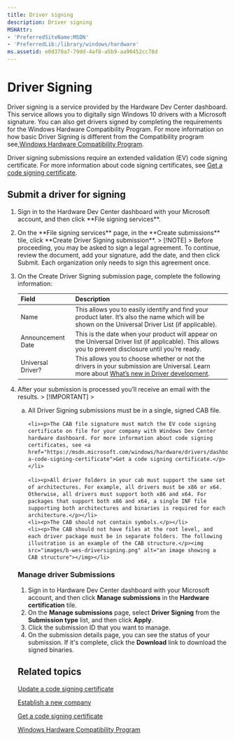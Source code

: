 ```yaml
---
title: Driver signing
description: Driver signing
MSHAttr:
- 'PreferredSiteName:MSDN'
- 'PreferredLib:/library/windows/hardware'
ms.assetid: e0d378a7-79dd-4af8-a5b9-aa90452cc78d
---
```


# Driver Signing

Driver signing is a service provided by the Hardware Dev Center dashboard. This service allows you to digitally sign Windows 10 drivers with a Microsoft signature. You can also get drivers signed by completing the requirements for the Windows Hardware Compatibility Program. For more information on how basic Driver Signing is different from the Compatibility program see,[Windows Hardware Compatibility Program](http://go.microsoft.com/fwlink/p/?linkid=525487).

Driver signing submissions require an extended validation (EV) code signing certificate. For more information about code signing certificates, see [Get a code signing certificate](https://msdn.microsoft.com/windows/hardware/drivers/dashboard/update-a-code-signing-certificate).

## Submit a driver for signing
<ol>
  <li> <p>Sign in to the Hardware Dev Center dashboard with your Microsoft account, and then click **File signing services**.</p> </li>
  <li><p> On the **File signing services** page, in the **Create submissions** tile, click **Create Driver Signing submission**.
  > [!NOTE]
  > Before proceeding, you may be asked to sign a legal agreement. To continue, review the document, add your signature, add the date, and then click Submit. Each organization only needs to sign this agreement once.
  </p>
  </li>
  <li><p>
  On the Create Driver Signing submission page, complete the following information:

 | Field | Description |
 | --- | --- |
 | Name | This allows you to easily identify and find your product later. It’s also the name which will be shown on the Universal Driver List (if applicable).
 | Announcement Date |This is the date when your product will appear on the Universal Driver list (if applicable). This allows you to prevent disclosure until you’re ready.
 | Universal Driver? |  This allows you to choose whether or not the drivers in your submission are Universal. Learn more about [What’s new in Driver development](https://msdn.microsoft.com/windows/hardware/drivers/what-s-new-in-driver-development). |
  </p> </li>
  <li><p>After your submission is processed you’ll receive an email with the results.
  > [!IMPORTANT]
  > <ol type="a">
    <li> <p>All Driver Signing submissions must be in a single, signed CAB file. </p></li>
    
    <li><p>The CAB file signature must match the EV code signing certificate on file for your company with Windows Dev Center hardware dashboard. For more information about code signing certificates, see <a href="https://msdn.microsoft.com/windows/hardware/drivers/dashboard/get-a-code-signing-certificate">Get a code signing certificate.</p></li>

    <li><p>All driver folders in your cab must support the same set of architectures. For example, all drivers must be x86 or x64. Otherwise, all drivers must support both x86 and x64. For packages that support both x86 and x64, a single INF file supporting both architectures and binaries is required for each architecture.</p></li>
    <li><p>The CAB should not contain symbols.</p></li>
    <li><p>The CAB should not have files at the root level, and each driver package must be in separate folders. The following illustration is an example of the CAB structure.</p><img src="images/b-wes-driversigning.png" alt="an image showing a CAB structure"></img></li>
  > </ol>
  </p>

### Manage driver Submissions

1. Sign in to Hardware Dev Center dashboard with your Microsoft account, and then click **Manage submissions** in the **Hardware certification** tile.
2. On the **Manage submissions** page, select **Driver Signing** from the **Submission type** list, and then click **Apply**.
3. Click the submission ID that you want to manage.
4. On the submission details page, you can see the status of your submission. If it's complete, click the **Download** link to download the signed binaries.

## Related topics
[Update a code signing certificate](https://msdn.microsoft.com/windows/hardware/drivers/dashboard/update-a-code-signing-certificate)

[Establish a new company](https://msdn.microsoft.com/windows/hardware/drivers/dashboard/establish-a-new-company)

[Get a code signing certificate](https://msdn.microsoft.com/en-us/windows/hardware/drivers/dashboard/get-a-code-signing-certificate)

[Windows Hardware Compatibility Program](https://developer.microsoft.com/en-us/windows/hardware/compatibility-program)
